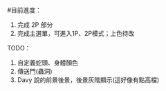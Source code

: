 #目前進度：

1. 完成 2P 部分
2. 完成主選單，可進入1P、2P模式；上色待改

TODO：

1. 自定義蛇頭、身體顏色
2. 傳送門(蟲洞)
3. Davy 說的前景後景，後景灰階顯示(這好像有點高檔)